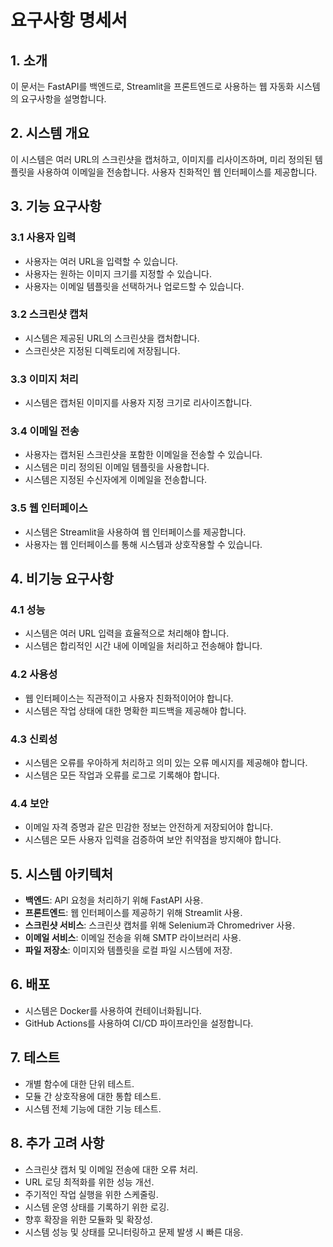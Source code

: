 # 요구사항 명세서

## 1. 소개
이 문서는 FastAPI를 백엔드로, Streamlit을 프론트엔드로 사용하는 웹 자동화 시스템의 요구사항을 설명합니다.

## 2. 시스템 개요
이 시스템은 여러 URL의 스크린샷을 캡처하고, 이미지를 리사이즈하며, 미리 정의된 템플릿을 사용하여 이메일을 전송합니다. 사용자 친화적인 웹 인터페이스를 제공합니다.

## 3. 기능 요구사항

### 3.1 사용자 입력
- 사용자는 여러 URL을 입력할 수 있습니다.
- 사용자는 원하는 이미지 크기를 지정할 수 있습니다.
- 사용자는 이메일 템플릿을 선택하거나 업로드할 수 있습니다.

### 3.2 스크린샷 캡처
- 시스템은 제공된 URL의 스크린샷을 캡처합니다.
- 스크린샷은 지정된 디렉토리에 저장됩니다.

### 3.3 이미지 처리
- 시스템은 캡처된 이미지를 사용자 지정 크기로 리사이즈합니다.

### 3.4 이메일 전송
- 사용자는 캡처된 스크린샷을 포함한 이메일을 전송할 수 있습니다.
- 시스템은 미리 정의된 이메일 템플릿을 사용합니다.
- 시스템은 지정된 수신자에게 이메일을 전송합니다.

### 3.5 웹 인터페이스
- 시스템은 Streamlit을 사용하여 웹 인터페이스를 제공합니다.
- 사용자는 웹 인터페이스를 통해 시스템과 상호작용할 수 있습니다.

## 4. 비기능 요구사항

### 4.1 성능
- 시스템은 여러 URL 입력을 효율적으로 처리해야 합니다.
- 시스템은 합리적인 시간 내에 이메일을 처리하고 전송해야 합니다.

### 4.2 사용성
- 웹 인터페이스는 직관적이고 사용자 친화적이어야 합니다.
- 시스템은 작업 상태에 대한 명확한 피드백을 제공해야 합니다.

### 4.3 신뢰성
- 시스템은 오류를 우아하게 처리하고 의미 있는 오류 메시지를 제공해야 합니다.
- 시스템은 모든 작업과 오류를 로그로 기록해야 합니다.

### 4.4 보안
- 이메일 자격 증명과 같은 민감한 정보는 안전하게 저장되어야 합니다.
- 시스템은 모든 사용자 입력을 검증하여 보안 취약점을 방지해야 합니다.

## 5. 시스템 아키텍처
- **백엔드**: API 요청을 처리하기 위해 FastAPI 사용.
- **프론트엔드**: 웹 인터페이스를 제공하기 위해 Streamlit 사용.
- **스크린샷 서비스**: 스크린샷 캡처를 위해 Selenium과 Chromedriver 사용.
- **이메일 서비스**: 이메일 전송을 위해 SMTP 라이브러리 사용.
- **파일 저장소**: 이미지와 템플릿을 로컬 파일 시스템에 저장.

## 6. 배포
- 시스템은 Docker를 사용하여 컨테이너화됩니다.
- GitHub Actions를 사용하여 CI/CD 파이프라인을 설정합니다.

## 7. 테스트
- 개별 함수에 대한 단위 테스트.
- 모듈 간 상호작용에 대한 통합 테스트.
- 시스템 전체 기능에 대한 기능 테스트.

## 8. 추가 고려 사항
- 스크린샷 캡처 및 이메일 전송에 대한 오류 처리.
- URL 로딩 최적화를 위한 성능 개선.
- 주기적인 작업 실행을 위한 스케줄링.
- 시스템 운영 상태를 기록하기 위한 로깅.
- 향후 확장을 위한 모듈화 및 확장성.
- 시스템 성능 및 상태를 모니터링하고 문제 발생 시 빠른 대응.